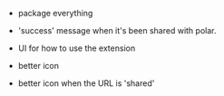 
- package everything
- 'success' message when it's been shared with polar.
- UI for how to use the extension  

- better icon 
- better icon when the URL is 'shared'
